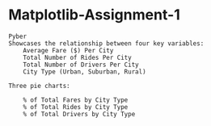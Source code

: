 # Matplotlib-Assignment-1
    Pyber
    Showcases the relationship between four key variables:
        Average Fare ($) Per City
        Total Number of Rides Per City
        Total Number of Drivers Per City
        City Type (Urban, Suburban, Rural)

    Three pie charts:

        % of Total Fares by City Type
        % of Total Rides by City Type
        % of Total Drivers by City Type
